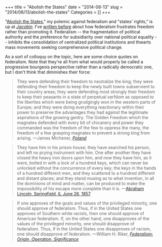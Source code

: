 +++
title = "Abolish the States"
date = "2014-08-13"
slug = "2014/08/13/abolish-the-states"
Categories = []
+++

"[Abolish the States](https://www.jacobinmag.com/2014/08/abolish-the-states/)," my polemic against federalism and "states' rights," is up at [*Jacobin*](https://www.jacobinmag.com/2014/08/abolish-the-states/). I've [written before](http://rhunter.org/blog/2013/03/18/federalism-against-freedom/) about how federalism frustrates freedom rather than promoting it. Federalism -- the fragmentation of political authority and the preference for subsidiarity over national political equality -- inhibits the consolidation of centralized political institutions and thwarts mass movements seeking comprehensive political change.

As a sort of colloquy on the topic, here are some choice quotes on federalism. Note that they're all from what would properly be called a progressive bourgeois perspective rather than a radically democratic one, but I don't think that diminishes their force:


> They were defending their freedom to neutralize the king; they were defending their freedom to keep the newly built towns subservient to their country areas; they were defending most strongly their freedom to keep their peasants in a state of perpetual serfdom as opposed to the liberties which were being grudgingly won in the western parts of Europe; and they  were doing everything reactionary within their power to preserve the advantages they had against the legitimate aspirations of the growing gentry. The Golden Freedom which the magnates defended with every bit of chicanery and power they commanded was the freedom of the few to oppress the many, the freedom of a few grasping  magnates to prevent a strong king from arising.
—James Michener, [*Poland*](http://books.google.com/books?id=J_G0GVN8VpMC&lpg=PA132&dq=The%20Golden%20Freedom%2C%20which%20the%20magnates%20defended%20with%20every%20bit%20of%20chicanery%20and%20power%20they%20commanded%2C%20was%20the%20freedom%20of%20the%20few%20to%20oppress%20the%20many&pg=PA132#v=onepage&q=The%20Golden%20Freedom%2C%20which%20the%20magnates%20defended%20with%20every%20bit%20of%20chicanery%20and%20power%20they%20commanded%2C%20was%20the%20freedom%20of%20the%20few%20to%20oppress%20the%20many&f=false)


> They have him in his prison house; they have searched his person, and left no prying instrument with him. One after another they have closed the heavy iron doors upon him, and now they have him, as it were, bolted in with a lock of a hundred keys, which can never be unlocked without the concurrence of every key; the keys in the hands of a hundred different men, and they scattered to a hundred different and distant places; and they stand musing as to what invention, in all the dominions of mind and matter, can be produced to make the impossibility of his escape more complete than it is.
—[Abraham Lincoln, Springfield, IL June 26, 1857](https://www.jacobinmag.com/2012/11/lincoln-on-the-nightmare-of-federalism/)


>If one approves of the goals and values of the privileged minority, one should approve of federalism. Thus, if in the United States one approves of Southern white racists, then one should approve of American federalism. If, on the other hand, one disapproves of the values of the privileged minority, one should disapprove of federalism. Thus, if in the United States one disapproves of racism, one should disapprove of federalism.
—William H. Riker, [*Federalism: Origin, Operation, Significance*](http://books.google.com/books?id=XVH_IgAACAAJ&dq=Federalism:+origin,+operation,+significance&hl=en&sa=X&ei=h3brU_H3Oom-sQT19YKoAQ&ved=0CCMQ6AEwAQ)
